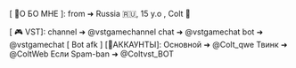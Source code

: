 [ 💭О БО МНЕ ]:
        from ➜ Russia 🇷🇺, 15 y.o , Colt 👤

[ 🎮 VST]:
       channel ➜ @vstgamechannel
       chat ➜ @vstgamechat
        bot  ➜ @vstgamechat 
                  [ Bot afk ]
[👤АККАУНТЫ]:
        Основной ➜ @Colt_qwe
        Твинк ➜ @ColtWeb
        Если Spam-ban ➜ @Coltvst_BOT
